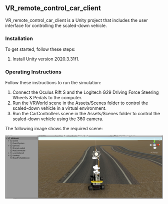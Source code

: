 ## VR_remote_control_car_client

VR_remote_control_car_client is a Unity project that includes the user interface for controlling the scaled-down vehicle.

### Installation
To get started, follow these steps:

1. Install Unity version 2020.3.31f1.

### Operating Instructions

Follow these instructions to run the simulation:

1. Connect the Oculus Rift S and the Logitech G29 Driving Force Steering Wheels & Pedals to the computer.
2. Run the VRWorld scene in the Assets/Scenes folder to control the scaled-down vehicle in a virtual environment.
3. Run the CarControllers scene in the Assets/Scenes folder to control the scaled-down vehicle using the 360 camera.

The following image shows the required scene:

![VRWorld Scene](images/a.png)